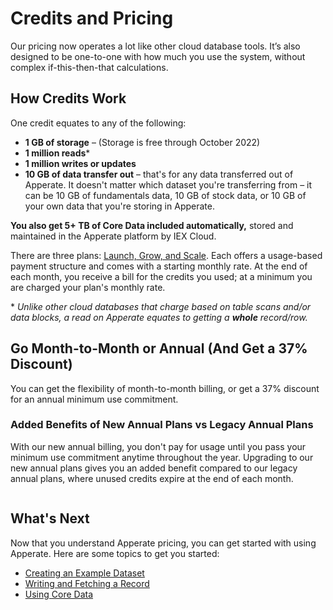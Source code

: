 # Credits and Pricing

Our pricing now operates a lot like other cloud database tools. It’s also designed to be one-to-one with how much you use the system, without complex if-this-then-that calculations. 

## How Credits Work

One credit equates to any of the following: 

- **1 GB of storage** – (Storage is free through October 2022)
- **1 million reads**\* 
- **1 million writes or updates**
- **10 GB of data transfer out** – that's for any data transferred out of Apperate. It doesn't matter which dataset you're transferring from – it can be 10 GB of fundamentals data, 10 GB of stock data, or 10 GB of your own data that you're storing in Apperate.

**You also get 5+ TB of Core Data included automatically,** stored and maintained in the Apperate platform by IEX Cloud.

There are three plans: [Launch, Grow, and Scale](https://iexcloud.io/pricing/). Each offers a usage-based payment structure and comes with a starting monthly rate. At the end of each month, you receive a bill for the credits you used; at a minimum you are charged your plan's monthly rate. 

\* *Unlike other cloud databases that charge based on table scans and/or data blocks, a read on Apperate equates to getting a **whole** record/row.*

## Go Month-to-Month or Annual (And Get a 37% Discount)

You can get the flexibility of month-to-month billing, or get a 37% discount for an annual minimum use commitment.

### Added Benefits of New Annual Plans vs Legacy Annual Plans 

With our new annual billing, you don't pay for usage until you pass your minimum use commitment anytime throughout the year. Upgrading to our new annual plans gives you an added benefit compared to our legacy annual plans, where unused credits expire at the end of each month.

```{seealso} The [FAQs](../faqs.md#account-billing-and-pricing) provide additional answers to credit and pricing related questions.
```

## What's Next

Now that you understand Apperate pricing, you can get started with using Apperate. Here are some topics to get you started:

- [Creating an Example Dataset](../getting-started/getting-started-with-apperate.md)
- [Writing and Fetching a Record](../getting-started/writing-and-fetching-a-record.md)
- [Using Core Data](../using-core-data.md)